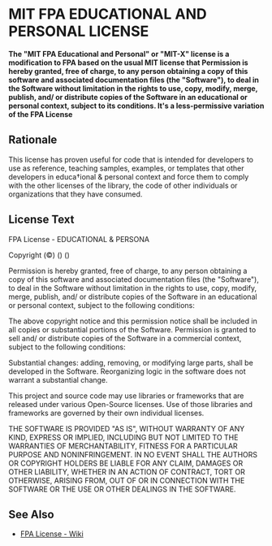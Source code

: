 # MIT FPA EDUCATIONAL AND PERSONAL LICENSE 

<strong>The "MIT FPA Educational and Personal" or "MIT-X" license is a modification to FPA based on the usual MIT license that Permission is hereby granted, free of charge, to any person obtaining a copy of this software and associated documentation files (the "Software"), to deal in the Software without limitation in the rights to use, copy, modify, merge, publish, and/ or distribute copies of the Software in an educational or personal context, subject to its conditions. It's a less-permissive variation of the FPA License</strong>

## Rationale

This license has proven useful for code that is intended for developers to use as reference, teaching samples, examples, or templates that other developers in educa†ional & personal context and force them to comply with the other licenses of the library, the code of other individuals or organizations that they have consumed.

## License Text
FPA License - EDUCATIONAL & PERSONA

Copyright (©) (<YEAR>) (<HOLDERS>)

Permission is hereby granted, free of charge, to any person obtaining a copy
of this software and associated documentation files (the "Software"), to deal
in the Software without limitation in the rights to use, copy, modify, merge,
publish, and/ or distribute copies of the Software in an educational or
personal context, subject to the following conditions:

The above copyright notice and this permission notice shall be included in
all copies or substantial portions of the Software.
Permission is granted to sell and/ or distribute copies of the Software in
a commercial context, subject to the following conditions:

Substantial changes: adding, removing, or modifying large parts, shall be
developed in the Software. Reorganizing logic in the software does not warrant
a substantial change.

This project and source code may use libraries or frameworks that are
released under various Open-Source licenses. Use of those libraries and
frameworks are governed by their own individual licenses.

THE SOFTWARE IS PROVIDED "AS IS", WITHOUT WARRANTY OF ANY KIND, EXPRESS OR
IMPLIED, INCLUDING BUT NOT LIMITED TO THE WARRANTIES OF MERCHANTABILITY,
FITNESS FOR A PARTICULAR PURPOSE AND NONINFRINGEMENT. IN NO EVENT SHALL THE
AUTHORS OR COPYRIGHT HOLDERS BE LIABLE FOR ANY CLAIM, DAMAGES OR OTHER
LIABILITY, WHETHER IN AN ACTION OF CONTRACT, TORT OR OTHERWISE, ARISING FROM,
OUT OF OR IN CONNECTION WITH THE SOFTWARE OR THE USE OR OTHER DEALINGS IN
THE SOFTWARE.

## See Also
- [FPA License - Wiki](https://en.wikipedia.org/wiki/MIT_License)

